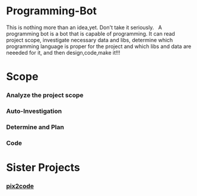 # Programming-Bot
   This is nothing more than an idea,yet. Don't take it seriously.
   A programming bot is a bot that is capable of programming. It can read project scope, investigate necessary data and libs, determine which programming language is proper for the project and which libs and data are neeeded for it, and then design,code,make it!!!
# Scope
 ### Analyze the project scope
 
 ### Auto-Investigation
 
 ### Determine and Plan
 
 ### Code

# Sister Projects
  ### [pix2code](https://github.com/tonybeltramelli/pix2code)
